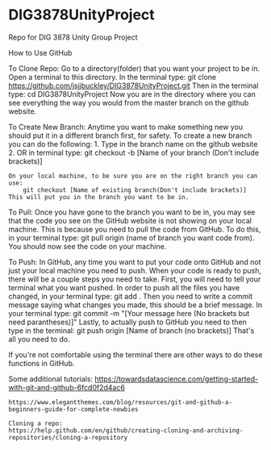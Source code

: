 # DIG3878UnityProject
Repo for DIG 3878 Unity Group Project

How to Use GitHub

To Clone Repo:
    Go to a directory(folder) that you want your project to be in.
    Open a terminal to this directory.
    In the terminal type:
        git clone https://github.com/jsjjbuckley/DIG3878UnityProject.git
    Then in the terminal type:
        cd DIG3878UnityProject
    Now you are in the directory where you can see everything the way you would from the master branch on the github website.

To Create New Branch:
    Anytime you want to make something new you should put it in a different branch first, for safety. To create a new branch you can do the following:
        1. Type in the branch name on the github website 
        2. OR in terminal type:
            git checkout -b [Name of your branch (Don't include brackets)]
    
    On your local machine, to be sure you are on the right branch you can use:
        git checkout [Name of existing branch(Don't include brackets)] 
    This will put you in the branch you want to be in.

To Pull:
    Once you have gone to the branch you want to be in, you may see that the code you see on the GitHub website is not showing on your local machine. This is because you need to pull the code from GitHub. To do this, in your terminal type:
        git pull origin (name of branch you want code from).
    You should now see the code on your machine.

To Push:
    In GitHub, any time you want to put your code onto GitHub and not just your local machine you need to push. When your code is ready to push, there will be a couple steps you need to take. 
    First, you will need to tell your terminal what you want pushed. In order to push all the files you have changed, in your terminal type:
        git add .
    Then you need to write a commit message saying what changes you made, this should be a brief message. In your terminal type:
        git commit -m "[Your message here (No brackets but need parantheses)]"
    Lastly, to actually push to GitHub you need to then type in the terminal:
        git push origin [Name of branch (no brackets)]
    That's all you need to do.

If you're not comfortable using the terminal there are other ways to do these functions in GitHub. 

Some additional tutorials:
    https://towardsdatascience.com/getting-started-with-git-and-github-6fcd0f2d4ac6

    https://www.elegantthemes.com/blog/resources/git-and-github-a-beginners-guide-for-complete-newbies
    
    Cloning a repo:
    https://help.github.com/en/github/creating-cloning-and-archiving-repositories/cloning-a-repository

        